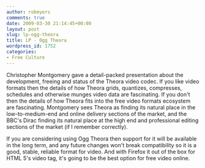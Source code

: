 ```yaml
---
author: robmyers
comments: true
date: 2009-03-30 21:14:45+00:00
layout: post
slug: lp-ogg-theora
title: LP - Ogg Theora
wordpress_id: 1752
categories:
- Free Culture
---
```


Christopher Montgomery gave a detail-packed presentation about the development, freeing and status of the Theora video codec. If you like video formats then the details of how Theora grids, quantizes, compresses, schedules and otherwise munges video data are fascinating. If you don't then the details of how Theora fits into the free video formats ecosystem are fascinating. Montgomery sees Theora as finding its natural place in the low-to-medium-end and online delivery sections of the market, and the BBC's Dirac finding its natural place at the high end and professional editing sections of the market (if I remember correctly).  
  
If you are considering using Ogg Theora then support for it will be available in the long term, and any future changes won't break compatibility so it is a good, stable, reliable format for video. And with Firefox it out of the box for HTML 5's video tag, it's going to be the best option for free video online.

